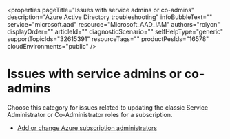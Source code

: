 <properties
    pageTitle="Issues with service admins or co-admins"
    description="Azure Active Directory troubleshooting"
    infoBubbleText=""
    service="microsoft.aad"
    resource="Microsoft_AAD_IAM"
    authors="rolyon"
    displayOrder=""
    articleId=""
    diagnosticScenario=""
    selfHelpType="generic"
    supportTopicIds="32615391"
    resourceTags=""
    productPesIds="16578"​
    cloudEnvironments="public"
/>

# Issues with service admins or co-admins

Choose this category for issues related to updating the classic Service Administrator or Co-Administrator roles for a subscription.

* [Add or change Azure subscription administrators](https://docs.microsoft.com/azure/billing/billing-add-change-azure-subscription-administrator)
